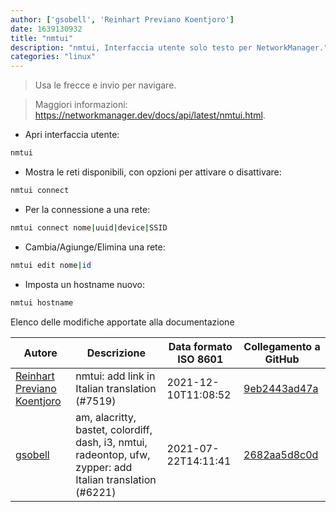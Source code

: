 ```yaml
---
author: ['gsobell', 'Reinhart Previano Koentjoro']
date: 1639130932
title: "nmtui"
description: "nmtui, Interfaccia utente solo testo per NetworkManager."
categories: "linux"
---
```

> Usa le frecce e invio per navigare.

> Maggiori informazioni: <https://networkmanager.dev/docs/api/latest/nmtui.html>.

- Apri interfaccia utente:

```bash
nmtui
```

- Mostra le reti disponibili, con opzioni per attivare o disattivare:

```bash
nmtui connect
```

- Per la connessione a una rete:

```bash
nmtui connect nome|uuid|device|SSID
```

- Cambia/Agiunge/Elimina una rete:

```bash
nmtui edit nome|id
```

- Imposta un hostname nuovo:

```bash
nmtui hostname
```
Elenco delle modifiche apportate alla documentazione


Autore | Descrizione | Data formato ISO 8601 | Collegamento a GitHub
------|-----|-----|-----
[Reinhart Previano Koentjoro](mailto:reinhart_previano@yahoo.com) | nmtui: add link in Italian translation (#7519) | 2021-12-10T11:08:52 | [9eb2443ad47a](https://github.com/tldr-pages/tldr/commit/9eb2443ad47ad694b67b538a74b84ec8b9009a00)
[gsobell](mailto:82414189+gsobell@users.noreply.github.com) | am, alacritty, bastet, colordiff, dash, i3, nmtui, radeontop, ufw, zypper: add Italian translation (#6221) | 2021-07-22T14:11:41 | [2682aa5d8c0d](https://github.com/tldr-pages/tldr/commit/2682aa5d8c0d2eddb520a78e38a57f20a6bc7db9)

